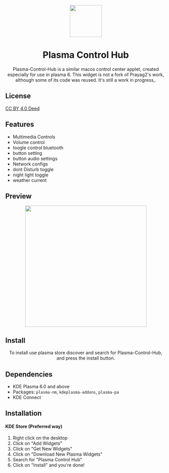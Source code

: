 
<p align="center">
  <img src="https://raw.githubusercontent.com/zayronxio/Plasma-Control-Hub/main/img/logo.png" width=100/>
  <h1 align="center">Plasma Control Hub</h1>
  <p align="center">Plasma-Control-Hub is a similar macos control center applet, created especially for use in plasma 6. This widget is not a fork of Prayag2's work, although some of its code was reused. It's still a work in progress,.</center>
</p>



## License

[ CC BY 4.0 Deed ](https://creativecommons.org/licenses/by/4.0/deed.es)


## Features

- Multimedia Controls
- Volume control
- toogle control bluetooth
- button setting
- button audio settings
- Network configs
- dont Disturb toggle
- night light toggle
- weather current


## Preview

<p align="center">
  <img src="https://raw.githubusercontent.com/zayronxio/Plasma-Control-Hub/main/img/preview.jpg" width=380/>
</p>


## Install

<p align="center">To install use plasma store discover and search for Plasma-Control-Hub, and press the install button.</p>


## Dependencies
- KDE Plasma 6.0 and above
- Packages: `plasma-nm`, `kdeplasma-addons`, `plasma-pa`
- KDE Connect

## Installation
#### KDE Store (Preferred way)
1. Right click on the desktop
2. Click on "Add Widgets"
3. Click on "Get New Widgets"
4. Click on "Download New Plasma Widgets"
5. Search for "Plasma Control Hub"
6. Click on "Install" and you're done!

